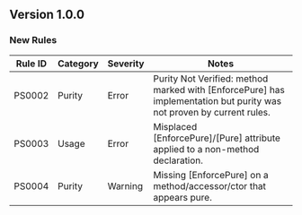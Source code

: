 ﻿## Version 1.0.0

### New Rules

| Rule ID | Category | Severity | Notes |
| ------- | -------- | -------- | ----- |
| PS0002 | Purity | Error | Purity Not Verified: method marked with [EnforcePure] has implementation but purity was not proven by current rules. |
| PS0003 | Usage | Error | Misplaced [EnforcePure]/[Pure] attribute applied to a non-method declaration. |
| PS0004 | Purity | Warning | Missing [EnforcePure] on a method/accessor/ctor that appears pure. |
